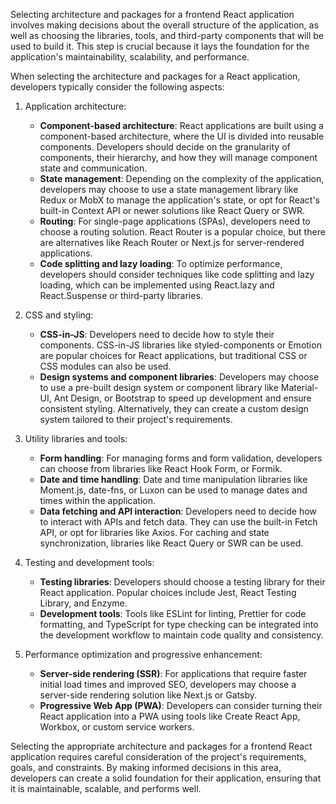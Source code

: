 Selecting architecture and packages for a frontend React application involves making decisions about the overall structure of the application, as well as choosing the libraries, tools, and third-party components that will be used to build it. This step is crucial because it lays the foundation for the application's maintainability, scalability, and performance. 

When selecting the architecture and packages for a React application, developers typically consider the following aspects:

1. Application architecture:
   - **Component-based architecture**: React applications are built using a component-based architecture, where the UI is divided into reusable components. Developers should decide on the granularity of components, their hierarchy, and how they will manage component state and communication.
   - **State management**: Depending on the complexity of the application, developers may choose to use a state management library like Redux or MobX to manage the application's state, or opt for React's built-in Context API or newer solutions like React Query or SWR.
   - **Routing**: For single-page applications (SPAs), developers need to choose a routing solution. React Router is a popular choice, but there are alternatives like Reach Router or Next.js for server-rendered applications.
   - **Code splitting and lazy loading**: To optimize performance, developers should consider techniques like code splitting and lazy loading, which can be implemented using React.lazy and React.Suspense or third-party libraries.

2. CSS and styling:
   - **CSS-in-JS**: Developers need to decide how to style their components. CSS-in-JS libraries like styled-components or Emotion are popular choices for React applications, but traditional CSS or CSS modules can also be used.
   - **Design systems and component libraries**: Developers may choose to use a pre-built design system or component library like Material-UI, Ant Design, or Bootstrap to speed up development and ensure consistent styling. Alternatively, they can create a custom design system tailored to their project's requirements.

3. Utility libraries and tools:
   - **Form handling**: For managing forms and form validation, developers can choose from libraries like React Hook Form, or Formik.
   - **Date and time handling**: Date and time manipulation libraries like Moment.js, date-fns, or Luxon can be used to manage dates and times within the application.
   - **Data fetching and API interaction**: Developers need to decide how to interact with APIs and fetch data. They can use the built-in Fetch API, or opt for libraries like Axios. For caching and state synchronization, libraries like React Query or SWR can be used.

4. Testing and development tools:
   - **Testing libraries**: Developers should choose a testing library for their React application. Popular choices include Jest, React Testing Library, and Enzyme.
   - **Development tools**: Tools like ESLint for linting, Prettier for code formatting, and TypeScript for type checking can be integrated into the development workflow to maintain code quality and consistency.

5. Performance optimization and progressive enhancement:
   - **Server-side rendering (SSR)**: For applications that require faster initial load times and improved SEO, developers may choose a server-side rendering solution like Next.js or Gatsby.
   - **Progressive Web App (PWA)**: Developers can consider turning their React application into a PWA using tools like Create React App, Workbox, or custom service workers.

Selecting the appropriate architecture and packages for a frontend React application requires careful consideration of the project's requirements, goals, and constraints. By making informed decisions in this area, developers can create a solid foundation for their application, ensuring that it is maintainable, scalable, and performs well.